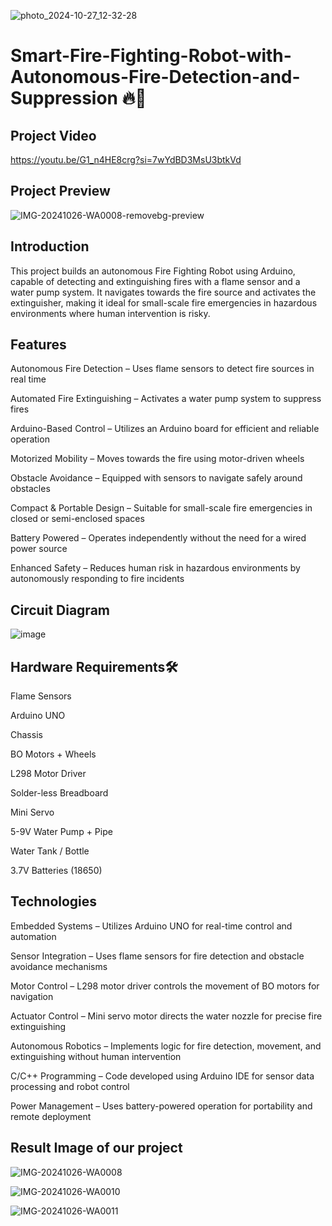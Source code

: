 ![photo_2024-10-27_12-32-28](https://github.com/user-attachments/assets/0ef37826-5b72-4fcd-be4c-300e36c42e6a)

# Smart-Fire-Fighting-Robot-with-Autonomous-Fire-Detection-and-Suppression 🔥🤖

## Project Video
https://youtu.be/G1_n4HE8crg?si=7wYdBD3MsU3btkVd

## Project Preview
![IMG-20241026-WA0008-removebg-preview](https://github.com/user-attachments/assets/17948957-ecbf-4ae1-99d5-2db9d5f65cbb)

## Introduction
This project builds an autonomous Fire Fighting Robot using Arduino, capable of detecting and extinguishing fires with a flame sensor and a water pump system. It navigates towards the fire source and activates the extinguisher, making it ideal for small-scale fire emergencies in hazardous environments where human intervention is risky.

## Features
Autonomous Fire Detection – Uses flame sensors to detect fire sources in real time

Automated Fire Extinguishing – Activates a water pump system to suppress fires

Arduino-Based Control – Utilizes an Arduino board for efficient and reliable operation

Motorized Mobility – Moves towards the fire using motor-driven wheels

Obstacle Avoidance – Equipped with sensors to navigate safely around obstacles

Compact & Portable Design – Suitable for small-scale fire emergencies in closed or semi-enclosed spaces

Battery Powered – Operates independently without the need for a wired power source

Enhanced Safety – Reduces human risk in hazardous environments by autonomously responding to fire incidents

## Circuit Diagram
![image](https://github.com/user-attachments/assets/71265c79-d87c-4458-ac22-875161a5dbac)

## Hardware Requirements🛠️
Flame Sensors 

Arduino UNO 

Chassis 

BO Motors + Wheels 

L298 Motor Driver 

Solder-less Breadboard 

Mini Servo 

5-9V Water Pump + Pipe 

Water Tank / Bottle 

3.7V Batteries (18650) 

## Technologies
Embedded Systems – Utilizes Arduino UNO for real-time control and automation

Sensor Integration – Uses flame sensors for fire detection and obstacle avoidance mechanisms

Motor Control – L298 motor driver controls the movement of BO motors for navigation

Actuator Control – Mini servo motor directs the water nozzle for precise fire extinguishing

Autonomous Robotics – Implements logic for fire detection, movement, and extinguishing without human intervention

C/C++ Programming – Code developed using Arduino IDE for sensor data processing and robot control

Power Management – Uses battery-powered operation for portability and remote deployment

## Result Image of our project

![IMG-20241026-WA0008](https://github.com/user-attachments/assets/570a5471-d1ab-4911-9895-616e6fe128b7)

![IMG-20241026-WA0010](https://github.com/user-attachments/assets/9cf31140-47a3-4369-bf7b-9b69e5684d3f)

![IMG-20241026-WA0011](https://github.com/user-attachments/assets/597b9cff-002f-44c9-ba40-939c1c3b8fd2)


